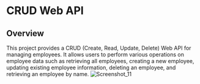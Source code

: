 # CRUD Web API

## Overview

This project provides a CRUD (Create, Read, Update, Delete) Web API for managing employees. It allows users to perform various operations on employee data such as retrieving all employees, creating a new employee, updating existing employee information, deleting an employee, and retrieving an employee by name.
![Screenshot_11](https://github.com/ajinkyaparkarcodes/CRUD-Web-API-Creation/assets/168991813/a5754da1-a873-46fb-9c4b-9522aa03439b)
